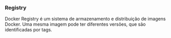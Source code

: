 ### Registry

Docker Registry é um sistema de armazenamento e distribuição de imagens Docker. Uma mesma
imagem pode ter diferentes versões, que são identificadas por tags.